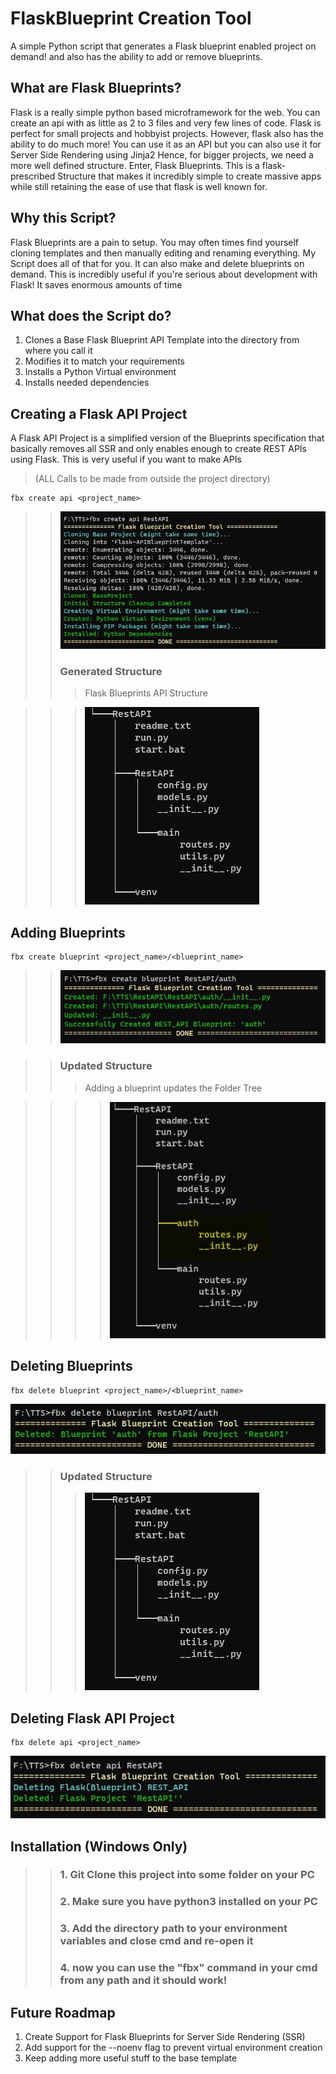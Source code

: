 # FlaskBlueprint Creation Tool
 A simple Python script that generates a Flask blueprint enabled project on demand! and also has the ability to add or remove blueprints.
 
## What are Flask Blueprints?
Flask is a really simple python based microframework for the web. You can create an api with as little as 2 to 3 files and very few lines of code. Flask is perfect for small projects and hobbyist projects. However, flask also has the ability to do much more! You can use it as an API but you can also use it for Server Side Rendering using Jinja2
Hence, for bigger projects, we need a more well defined structure. Enter, Flask Blueprints. This is a flask-prescribed Structure that makes it incredibly simple to create massive apps while still retaining the ease of use that flask is well known for. 

## Why this Script?
Flask Blueprints are a pain to setup. You may often times find yourself cloning templates and then manually editing and renaming everything. My Script does all of that for you. It can also make and delete blueprints on demand. This is incredibly useful if you're serious about development with Flask! It saves enormous amounts of time

## What does the Script do?
1. Clones a Base Flask Blueprint API Template into the directory from where you call it
2. Modifies it to match your requirements
3. Installs a Python Virtual environment
4. Installs needed dependencies


## Creating a Flask API Project
A Flask API Project is a simplified version of the Blueprints specification that basically removes all SSR and only enables enough to create REST APIs using Flask. This is very useful if you want to make APIs
> (ALL Calls to be made from outside the project directory)

```
fbx create api <project_name>
```
>> ![dfff](https://github.com/synapsecode/FlaskBlueprint-Creation-Tool/blob/main/GithubData/1.JPG)
>>  ### Generated Structure
>>>  Flask Blueprints API Structure

>>> ![](https://github.com/synapsecode/FlaskBlueprint-Creation-Tool/blob/main/GithubData/struct.JPG)
  
  
  
## Adding Blueprints

```
fbx create blueprint <project_name>/<blueprint_name>
```

>> ![](https://github.com/synapsecode/FlaskBlueprint-Creation-Tool/blob/main/GithubData/2.JPG)

>> ### Updated Structure
>>>  Adding a blueprint updates the Folder Tree

>>>> ![](https://github.com/synapsecode/FlaskBlueprint-Creation-Tool/blob/main/GithubData/struct2.JPG)

## Deleting Blueprints
```
fbx delete blueprint <project_name>/<blueprint_name>
```
![](https://github.com/synapsecode/FlaskBlueprint-Creation-Tool/blob/main/GithubData/3.JPG)

>> ### Updated Structure
>>> ![](https://github.com/synapsecode/FlaskBlueprint-Creation-Tool/blob/main/GithubData/struct.JPG)

## Deleting Flask API Project
```
fbx delete api <project_name>
```

![](https://github.com/synapsecode/FlaskBlueprint-Creation-Tool/blob/main/GithubData/4.JPG)




## Installation (Windows Only)
>> ### 1. Git Clone this project into some folder on your PC
>> ### 2. Make sure you have python3 installed on your PC
>> ### 3. Add the directory path to your environment variables and close cmd and re-open it
>> ### 4. now you can use the "fbx" command in your cmd from any path and it should work!


## Future Roadmap
1. Create Support for Flask Blueprints for Server Side Rendering (SSR)
2. Add support for the --noenv flag to prevent virtual environment creation
3. Keep adding more useful stuff to the base template
